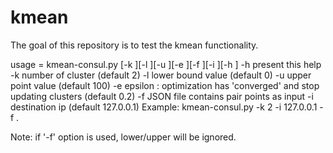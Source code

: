 # kmean
The goal of this repository is to test the kmean functionality. 

usage =   kmean-consul.py [-k <kmean>][-l <lower>][-u <upper>][-e <epsilon>][-f <file> ][-i <ip>][-h <help>]
                          -h     present this help
                          -k     number of cluster  (default 2)
                          -l     lower bound  value (default 0)
                          -u     upper point value  (default 100)
                          -e     epsilon : optimization has 'converged' and stop updating clusters (default 0.2)
                          -f     JSON file contains pair points as input
                          -i     destination ip     (default 127.0.0.1)
Example: kmean-consul.py -k 2 -i 127.0.0.1 -f .

Note: if '-f' option is used, lower/upper will be ignored.